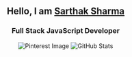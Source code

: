 <div align="center">
  <h2>Hello, I am <b><a target="_blank" href="https://www.sarthaksharma.com.np">Sarthak Sharma</a></b></h2>
  
  <h3>Full Stack JavaScript Developer</h3>
  
  <img src="https://i.pinimg.com/originals/79/9e/0d/799e0d7779f6ea6c3a89885ff60c55af.gif" alt="Pinterest Image" />
  
  <img src="https://nirzak-streak-stats.vercel.app/?user=ssarthaks&theme=dark&hide_border=false" alt="GitHub Stats" />
</div>

